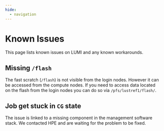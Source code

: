 ```yaml
---
hide:
  - navigation
---
```


# Known Issues

This page lists known issues on LUMI and any known workarounds.

## Missing `/flash`

The fast scratch (`/flash`) is not visible from the login nodes. However it can
be accessed from the compute nodes. If you need to access data located on the 
flash from the login nodes you can do so via `/pfs/lustref1/flash/`.

## Job get stuck in `CG` state

The issue is linked to a missing component in the management software stack. 
We contacted HPE and are waiting for the problem to be fixed.